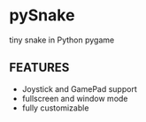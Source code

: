 # pySnake


tiny snake in Python pygame


## FEATURES

* Joystick and GamePad support
* fullscreen and window mode
* fully customizable